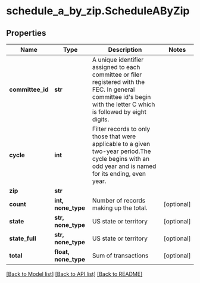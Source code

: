 # schedule_a_by_zip.ScheduleAByZip

## Properties
Name | Type | Description | Notes
------------ | ------------- | ------------- | -------------
**committee_id** | **str** |  A unique identifier assigned to each committee or filer registered with the FEC. In general committee id&#39;s begin with the letter C which is followed by eight digits.  |
**cycle** | **int** |  Filter records to only those that were applicable to a given two-year period.The cycle begins with an odd year and is named for its ending, even year.  |
**zip** | **str** |  |
**count** | **int, none_type** |  Number of records making up the total.  | [optional]
**state** | **str, none_type** | US state or territory | [optional]
**state_full** | **str, none_type** | US state or territory | [optional]
**total** | **float, none_type** | Sum of transactions | [optional]

[[Back to Model list]](../README.md#documentation-for-models) [[Back to API list]](../README.md#documentation-for-api-endpoints) [[Back to README]](../README.md)
